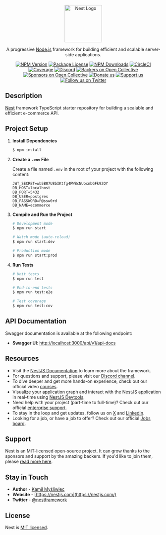 <p align="center">
  <a href="http://nestjs.com/" target="blank"><img src="https://nestjs.com/img/logo-small.svg" width="120" alt="Nest Logo" /></a>
</p>

[circleci-image]: https://img.shields.io/circleci/build/github/nestjs/nest/master?token=abc123def456
[circleci-url]: https://circleci.com/gh/nestjs/nest

  <p align="center">A progressive <a href="http://nodejs.org" target="_blank">Node.js</a> framework for building efficient and scalable server-side applications.</p>
    <p align="center">
<a href="https://www.npmjs.com/~nestjscore" target="_blank"><img src="https://img.shields.io/npm/v/@nestjs/core.svg" alt="NPM Version" /></a>
<a href="https://www.npmjs.com/~nestjscore" target="_blank"><img src="https://img.shields.io/npm/l/@nestjs/core.svg" alt="Package License" /></a>
<a href="https://www.npmjs.com/~nestjscore" target="_blank"><img src="https://img.shields.io/npm/dm/@nestjs/common.svg" alt="NPM Downloads" /></a>
<a href="https://circleci.com/gh/nestjs/nest" target="_blank"><img src="https://img.shields.io/circleci/build/github/nestjs/nest/master" alt="CircleCI" /></a>
<a href="https://coveralls.io/github/nestjs/nest?branch=master" target="_blank"><img src="https://coveralls.io/repos/github/nestjs/nest/badge.svg?branch=master#9" alt="Coverage" /></a>
<a href="https://discord.gg/G7Qnnhy" target="_blank"><img src="https://img.shields.io/badge/discord-online-brightgreen.svg" alt="Discord"/></a>
<a href="https://opencollective.com/nest#backer" target="_blank"><img src="https://opencollective.com/nest/backers/badge.svg" alt="Backers on Open Collective" /></a>
<a href="https://opencollective.com/nest#sponsor" target="_blank"><img src="https://opencollective.com/nest/sponsors/badge.svg" alt="Sponsors on Open Collective" /></a>
  <a href="https://paypal.me/kamilmysliwiec" target="_blank"><img src="https://img.shields.io/badge/Donate-PayPal-ff3f59.svg" alt="Donate us"/></a>
    <a href="https://opencollective.com/nest#sponsor"  target="_blank"><img src="https://img.shields.io/badge/Support%20us-Open%20Collective-41B883.svg" alt="Support us"></a>
  <a href="https://twitter.com/nestframework" target="_blank"><img src="https://img.shields.io/twitter/follow/nestframework.svg?style=social&label=Follow" alt="Follow us on Twitter"></a>
</p>

## Description

[Nest](https://github.com/nestjs/nest) framework TypeScript starter repository for building a scalable and efficient e-commerce API.

## Project Setup

1. **Install Dependencies**

    ```bash
    $ npm install
    ```

2. **Create a `.env` File**

    Create a file named `.env` in the root of your project with the following content:

    ```env
    JWT_SECRET=wb5B07U8bIKtfg4PWBcNUoxnbGFk92QY
    DB_HOST=localhost
    DB_PORT=5432
    DB_USER=postgres
    DB_PASSWORD=P@ssw0rd
    DB_NAME=ecommerce
    ```

3. **Compile and Run the Project**

    ```bash
    # Development mode
    $ npm run start

    # Watch mode (auto-reload)
    $ npm run start:dev

    # Production mode
    $ npm run start:prod
    ```

4. **Run Tests**

    ```bash
    # Unit tests
    $ npm run test

    # End-to-end tests
    $ npm run test:e2e

    # Test coverage
    $ npm run test:cov
    ```

## API Documentation

Swagger documentation is available at the following endpoint:

- **Swagger UI**: [http://localhost:3000/api/v1/api-docs](http://localhost:3000/api/v1/api-docs)

## Resources

- Visit the [NestJS Documentation](https://docs.nestjs.com) to learn more about the framework.
- For questions and support, please visit our [Discord channel](https://discord.gg/G7Qnnhy).
- To dive deeper and get more hands-on experience, check out our official video [courses](https://courses.nestjs.com/).
- Visualize your application graph and interact with the NestJS application in real-time using [NestJS Devtools](https://devtools.nestjs.com).
- Need help with your project (part-time to full-time)? Check out our official [enterprise support](https://enterprise.nestjs.com).
- To stay in the loop and get updates, follow us on [X](https://x.com/nestframework) and [LinkedIn](https://linkedin.com/company/nestjs).
- Looking for a job, or have a job to offer? Check out our official [Jobs board](https://jobs.nestjs.com).

## Support

Nest is an MIT-licensed open-source project. It can grow thanks to the sponsors and support by the amazing backers. If you'd like to join them, please [read more here](https://docs.nestjs.com/support).

## Stay in Touch

- **Author** - [Kamil Myśliwiec](https://twitter.com/kammysliwiec)
- **Website** - [https://nestjs.com](https://nestjs.com/)
- **Twitter** - [@nestframework](https://twitter.com/nestframework)

## License

Nest is [MIT licensed](https://github.com/nestjs/nest/blob/master/LICENSE).
